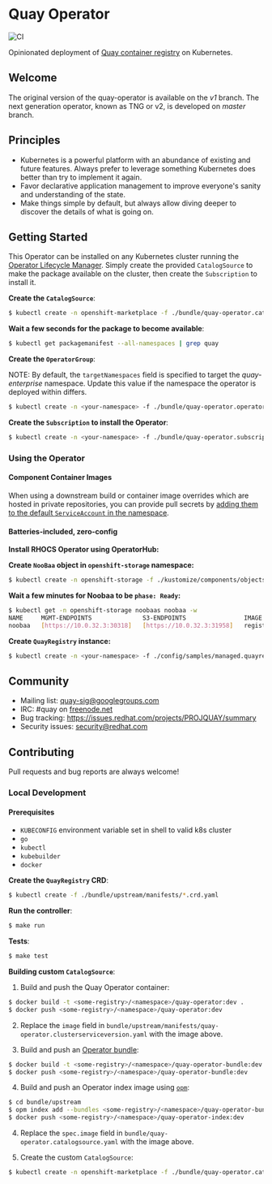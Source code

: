 # Quay Operator

![CI](https://github.com/quay/quay-operator/workflows/CI/badge.svg?branch=master)

Opinionated deployment of [Quay container registry](https://github.com/quay/quay) on Kubernetes.

## Welcome

The original version of the quay-operator is available on the _v1_ branch. The next generation operator, known as TNG or v2, is developed on _master_ branch.

## Principles

- Kubernetes is a powerful platform with an abundance of existing and future features. Always prefer to leverage something Kubernetes does better than try to implement it again.
- Favor declarative application management to improve everyone's sanity and understanding of the state.
- Make things simple by default, but always allow diving deeper to discover the details of what is going on.

## Getting Started

This Operator can be installed on any Kubernetes cluster running the [Operator Lifecycle Manager](https://github.com/operator-framework/operator-lifecycle-manager). Simply create the provided `CatalogSource` to make the package available on the cluster, then create the `Subscription` to install it.

**Create the `CatalogSource`**:
```sh
$ kubectl create -n openshift-marketplace -f ./bundle/quay-operator.catalogsource.yaml
```

**Wait a few seconds for the package to become available**:
```sh
$ kubectl get packagemanifest --all-namespaces | grep quay
```

**Create the `OperatorGroup`**:

NOTE: By default, the `targetNamespaces` field is specified to target the _quay-enterprise_ namespace. Update this value if the namespace the operator is deployed within differs. 

```sh
$ kubectl create -n <your-namespace> -f ./bundle/quay-operator.operatorgroup.yaml
```

**Create the `Subscription` to install the Operator**:
```sh
$ kubectl create -n <your-namespace> -f ./bundle/quay-operator.subscription.yaml
```

### Using the Operator

#### Component Container Images

When using a downstream build or container image overrides which are hosted in private repositories, you can provide pull secrets by [adding them to the default `ServiceAccount` in the namespace](https://kubernetes.io/docs/tasks/configure-pod-container/configure-service-account/#add-imagepullsecrets-to-a-service-account).

#### Batteries-included, zero-config

**Install RHOCS Operator using OperatorHub:**

**Create `NooBaa` object in `openshift-storage` namespace:**
```sh
$ kubectl create -n openshift-storage -f ./kustomize/components/objectstorage/quay-datastore.noobaa.yaml
```

**Wait a few minutes for Noobaa to be `phase: Ready`:**
```sh
$ kubectl get -n openshift-storage noobaas noobaa -w
NAME     MGMT-ENDPOINTS              S3-ENDPOINTS                IMAGE                                                                                                            PHASE   AGE
noobaa   [https://10.0.32.3:30318]   [https://10.0.32.3:31958]   registry.redhat.io/ocs4/mcg-core-rhel8@sha256:56624aa7dd4ca178c1887343c7445a9425a841600b1309f6deace37ce6b8678d   Ready   3d18h
```

**Create `QuayRegistry` instance:**
```sh
$ kubectl create -n <your-namespace> -f ./config/samples/managed.quayregistry.yaml
```

## Community

- Mailing list: [quay-sig@googlegroups.com](https://groups.google.com/forum/#!forum/quay-sig)
- IRC: #quay on [freenode.net](https://webchat.freenode.net/)
- Bug tracking: https://issues.redhat.com/projects/PROJQUAY/summary
- Security issues: [security@redhat.com](security@redhat.com)

## Contributing

Pull requests and bug reports are always welcome!

### Local Development

#### Prerequisites

- `KUBECONFIG` environment variable set in shell to valid k8s cluster
- `go`
- `kubectl`
- `kubebuilder`
- `docker`

**Create the `QuayRegistry` CRD**:
```sh
$ kubectl create -f ./bundle/upstream/manifests/*.crd.yaml
```

**Run the controller**:
```sh
$ make run
```

**Tests**:
```sh
$ make test
```

**Building custom `CatalogSource`**:

1. Build and push the Quay Operator container:

```sh
$ docker build -t <some-registry>/<namespace>/quay-operator:dev .
$ docker push <some-registry>/<namespace>/quay-operator:dev
```

2. Replace the `image` field in `bundle/upstream/manifests/quay-operator.clusterserviceversion.yaml` with the image above.

3. Build and push an [Operator bundle](https://github.com/operator-framework/operator-registry/blob/master/docs/design/operator-bundle.md):

```sh
$ docker build -t <some-registry>/<namespace>/quay-operator-bundle:dev -f ./bundle/Dockerfile ./bundle
$ docker push <some-registry>/<namespace>/quay-operator-bundle:dev
```

4. Build and push an Operator index image using [`opm`](https://github.com/operator-framework/operator-registry/blob/master/docs/design/opm-tooling.md#opm):

```sh
$ cd bundle/upstream
$ opm index add --bundles <some-registry>/<namespace>/quay-operator-bundle:dev --tag <some-registry>/<namespace>/quay-operator-index:dev
$ docker push <some-registry>/<namespace>/quay-operator-index:dev
```

4. Replace the `spec.image` field in `bundle/quay-operator.catalogsource.yaml` with the image above.

5. Create the custom `CatalogSource`:

```sh
$ kubectl create -n openshift-marketplace -f ./bundle/quay-operator.catalogsource.yaml
```
